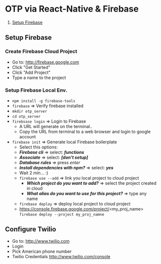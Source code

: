 # OTP via React-Native & Firebase
1. [Setup Firebase](https://github.com/domainio/otp_rn_firebase/blob/master/README.md#setup-firebase)
## Setup Firebase
### Create Firebase Cloud Project
* Go to: http://firebase.google.com
* Click "Get Started"
* Click "Add Project"
* Type a name to the project

### Setup Firebase Local Env.
* ```npm install -g firebase-tools```
* ```firebase``` ⇒ Verify firebase installed
* ```mkdir otp_server```
* ```cd otp_server```
* ```firebsase login``` ⇒ Login to Firebase
  * A URL will generate on the terminal..
  * Copy the URL from terminal to a web browser and login to google account
* ```firebase init``` ⇒ Generate local Firebase boilerplate
  * Select this options:
  * ***Firebase cli*** ⇒ select: ***functions***
  * ***Associate*** ⇒ select: ***[don’t setup]***
  * ***Database rules*** ⇒ press *enter*
  * ***Install dependencies with npm?*** ⇒ select: ***yes***
  * Wait 2 min… :)
  * ```firebase use --add``` ⇒ link you local project to cloud project
    * ***Which project do you want to add?*** ⇒ select the project created in cloud
    * ***What alias do you want to use for this project?*** ⇒ type any name
  * ```firebase deploy``` ⇒ deploy local project to cloud project
  * https://console.firebase.google.com/project/<my_proj_name>
  ```firebase deploy --project my_proj_namne```

## Configure Twilio
* Go to: http://www.twilio.com
* Login
* Pick American phone number
* Twilio Credentials http://www.twilio.com/console
